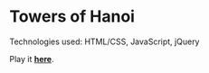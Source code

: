 # Towers of Hanoi

Technologies used: HTML/CSS, JavaScript, jQuery

Play it **[here](https://lilyxl8.github.io/js-projects/0-hanoi/)**.
